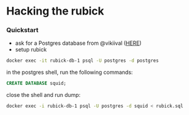 # Hacking the rubick

### Quickstart

- ask for a Postgres database from @vikiival ([HERE](https://github.com/kodadot/rubick/issues/70))
- setup rubick


```bash
docker exec -it rubick-db-1 psql -U postgres -d postgres
```

in the postgres shell, run the following commands:
```sql
CREATE DATABASE squid;
```

close the shell and run dump:
```bash
docker exec -i rubick-db-1 psql -U postgres -d squid < rubick.sql
```